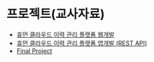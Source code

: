 # 프로젝트(교사자료)

- [휴먼 클라우드 이력 관리 플랫폼 웹개발](Mini%20Project-01/Mini%20Project-01.md)
- [휴먼 클라우드 이력 관리 플랫폼 앱개발 (REST API)](Mini%20Project-02/Mini%20Project-02.md)
- [Final Project](Final%20Project/Final%20Project.md)